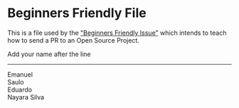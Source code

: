 # Beginners Friendly File

This is a file used by the ["Beginners Friendly Issue"](https://github.com/Cv-Keep/cvkeep-frontend/issues/10) which intends to teach how to send a PR to an Open Source Project.

Add your name after the line

---

Emanuel  
Saulo  
Eduardo  
Nayara Silva  